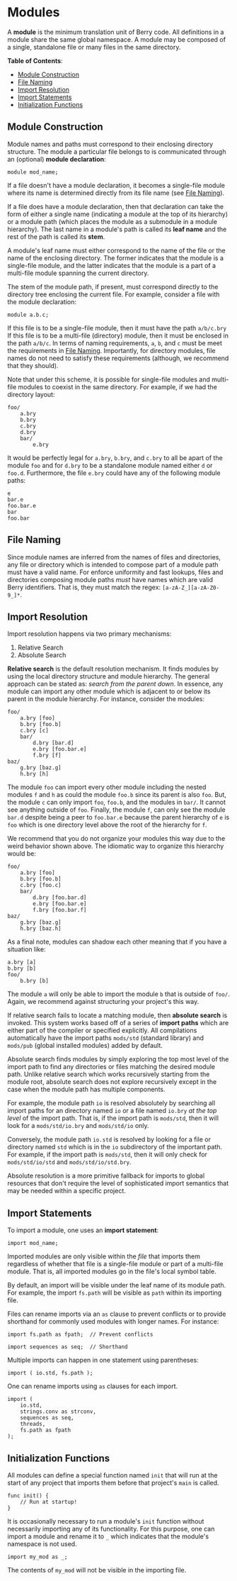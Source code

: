 # Modules

A **module** is the minimum translation unit of Berry code.  All definitions in
a module share the same global namespace.  A module may be composed of a single,
standalone file or many files in the same directory.

**Table of Contents**:

- [Module Construction](#mod-cons)
- [File Naming](#naming)
- [Import Resolution](#import-res)
- [Import Statements](#import-stmts)
- [Initialization Functions](#init-funcs)

## <a name="mod-cons"/> Module Construction

Module names and paths must correspond to their enclosing directory structure.
The module a particular file belongs to is communicated through an (optional)
**module declaration**:

```berry
module mod_name;
```

If a file doesn't have a module declaration, it becomes a single-file module where
its name is determined directly from its file name (see [File Naming](#naming)).

If a file does have a module declaration, then that declaration can take the
form of either a single name (indicating a module at the top of its hierarchy)
or a module path (which places the module as a submodule in a module hierarchy).
The last name in a module's path is called its **leaf name** and the rest of the
path is called its **stem**.

A module's leaf name must either correspond to the name of the file or the name
of the enclosing directory.  The former indicates that the module is a
single-file module, and the latter indicates that the module is a part of a
multi-file module spanning the current directory.

The stem of the module path, if present, must correspond directly to the
directory tree enclosing the current file.  For example, consider a file with
the module declaration:

```berry
module a.b.c;
```

If this file is to be a single-file module, then it must have the path
`a/b/c.bry` If this file is to be a multi-file (directory) module, then it must
be enclosed in the path `a/b/c`.  In terms of naming requirements, `a`, `b`, and
`c` must be meet the requirements in [File Naming](#naming).  Importantly, for
directory modules, file names do not need to satisfy these requirements
(although, we recommend that they should).

Note that under this scheme, it is possible for single-file modules and
multi-file modules to coexist in the same directory.  For example, if we had the
directory layout:

    foo/
        a.bry
        b.bry
        c.bry
        d.bry
        bar/
            e.bry

It would be perfectly legal for `a.bry`, `b.bry`, and `c.bry` to all be apart of
the module `foo` and for `d.bry` to be a standalone module named either `d` or
`foo.d`.  Furthermore, the file `e.bry` could have any of the following module
paths:

    e
    bar.e
    foo.bar.e
    bar
    foo.bar

## <a name="naming"/> File Naming

Since module names are inferred from the names of files and directories, any
file or directory which is intended to compose part of a module path must have a
valid name.  For enforce uniformity and fast lookups, files and directories
composing module paths *must* have names which are valid Berry identifiers.
That is, they must match the regex: `[a-zA-Z_][a-zA-Z0-9_]*`.  

## <a name="import-res"/> Import Resolution

Import resolution happens via two primary mechanisms:

1. Relative Search
2. Absolute Search

**Relative search** is the default resolution mechanism.  It finds modules by
using the local directory structure and module hierarchy.  The general approach
can be stated as: *search from the parent down*.  In essence, any module can
import any other module which is adjacent to or below its parent in the module
hierarchy. For instance, consider the modules:

    foo/
        a.bry [foo]
        b.bry [foo.b]
        c.bry [c]
        bar/
            d.bry [bar.d]
            e.bry [foo.bar.e]
            f.bry [f]
    baz/
        g.bry [baz.g]
        h.bry [h]

The module `foo` can import every other module including the nested modules `f`
and `h` as could the module `foo.b` since its parent is also `foo`.  But, the
module `c` can only import `foo`, `foo.b`, and the modules in `bar/`.  It cannot
see anything outside of `foo`. Finally, the module `f`, can only see the module
`bar.d` despite being a peer to `foo.bar.e` because the parent hierarchy of `e`
is `foo` which is one directory level above the root of the hierarchy for `f`.

We recommend that you do not organize your modules this way due to the weird
behavior shown above.  The idiomatic way to organize this hierarchy would be:

    foo/
        a.bry [foo]
        b.bry [foo.b]
        c.bry [foo.c]
        bar/
            d.bry [foo.bar.d]
            e.bry [foo.bar.e]
            f.bry [foo.bar.f]
    baz/
        g.bry [baz.g]
        h.bry [baz.h]

As a final note, modules can shadow each other meaning that if you have a
situation like:

    a.bry [a]
    b.bry [b]
    foo/
        b.bry [b]

The module `a` will only be able to import the module `b` that is outside of
`foo/`.  Again, we recommend against structuring your project's this way.

If relative search fails to locate a matching module, then **absolute search**
is invoked.  This system works based off of a series of **import paths** which
are either part of the compiler or specified explicitly.  All compilations
automatically have the import paths `mods/std` (standard library) and `mods/pub`
(global installed modules) added by default.  

Absolute search finds modules by simply exploring the top most level of the
import path to find any directories or files matching the desired module path.
Unlike relative search which works recursively starting from the module root,
absolute search does not explore recursively except in the case when the module
path has multiple components.

For example, the module path `io` is resolved absolutely by searching all import
paths for an directory named `io` or a file named `io.bry` *at the top level* of
the import path.  That is, if the import path is `mods/std`, then it will look
for a `mods/std/io.bry` and `mods/std/io` only.

Conversely, the module path `io.std` is resolved by looking for a file or
directory named `std` which is in the `io` subdirectory of the important path.
For example, if the import path is `mods/std`, then it will only check for
`mods/std/io/std` and `mods/std/io/std.bry`.

Absolute resolution is a more primitive fallback for imports to global
resources that don't require the level of sophisticated import semantics that
may be needed within a specific project.

## <a name="import-stmts"/> Import Statements

To import a module, one uses an **import statement**:

    import mod_name;

Imported modules are only visible within the *file* that imports them regardless
of whether that file is a single-file module or part of a multi-file module.
That is, all imported modules go in the file's local symbol table.

By default, an import will be visible under the leaf name of its module path.
For example, the import `fs.path` will be visible as `path` within its importing
file. 

Files can rename imports via an `as` clause to prevent conflicts or to provide
shorthand for commonly used modules with longer names.  For instance:

    import fs.path as fpath;  // Prevent conflicts

    import sequences as seq;  // Shorthand

Multiple imports can happen in one statement using parentheses:

    import ( io.std, fs.path );

One can rename imports using `as` clauses for each import.

    import (
        io.std,
        strings.conv as strconv,
        sequences as seq,
        threads,
        fs.path as fpath
    );

## <a name="init-funcs"/> Initialization Functions

All modules can define a special function named `init` that will run at the
start of any project that imports them before that project's `main` is called.

    func init() {
        // Run at startup!
    }

It is occasionally necessary to run a module's `init` function without
necessarily importing any of its functionality.  For this purpose, one can
import a module and rename it to `_` which indicates that the module's namespace
is not used.  

    import my_mod as _;

The contents of `my_mod` will not be visible in the importing file.
